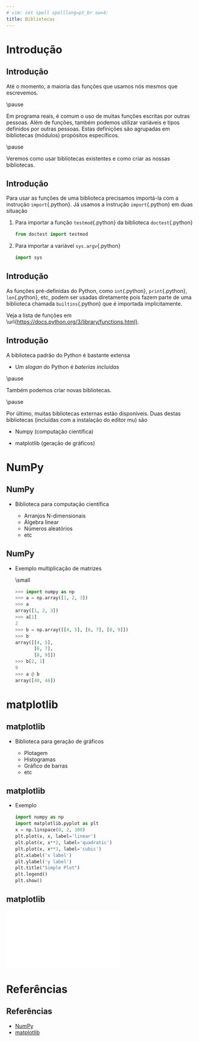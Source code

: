 ```yaml
---
# vim: set spell spelllang=pt_br sw=4:
title: Bibliotecas
---
```


Introdução
==========

## Introdução

Até o momento, a maioria das funções que usamos nós mesmos que escrevemos.

\pause

Em programa reais, é comum o uso de muitas funções escritas por outras pessoas.
Além de funções, também podemos utilizar variáveis e tipos definidos por outras
pessoas. Estas definições são agrupadas em bibliotecas (módulos) propósitos
específicos.

\pause

Veremos como usar bibliotecas existentes e como criar as nossas bibliotecas.


## Introdução

Para usar as funções de uma biblioteca precisamos importá-la com a instrução
`import`{.python}. Já usamos a instrução `import`{.python} em duas situação

1. Para importar a função `testmod`{.python} da biblioteca `doctest`{.python}

    ```python
    from doctest import testmod
    ```

2. Para importar a variável `sys.argv`{.python}

    ```python
    import sys
    ```


## Introdução

As funções pré-definidas do Python, como `int`{.python}, `print`{.python},
`len`{.python}, etc, podem ser usadas diretamente pois fazem parte de uma
biblioteca chamada `builtins`{.python} que é importada implicitamente.

Veja a lista de funções em \url{https://docs.python.org/3/library/functions.html}.


## Introdução

A biblioteca padrão do Python é bastante extensa

- Um _slogan_ do Python é _baterias incluídas_

\pause

Também podemos criar novas bibliotecas.

\pause

Por último, muitas bibliotecas externas estão disponíveis. Duas destas
bibliotecas (incluídas com a instalação do editor mu) são

- Numpy (computação científica)

- matplotlib (geração de gráficos)



NumPy
=====

## NumPy

- Biblioteca para computação científica

    - Arranjos N-dimensionais
    - Álgebra linear
    - Números aleatórios
    - etc


## NumPy

- Exemplo multiplicação de matrizes

    \small

    ```python
    >>> import numpy as np
    >>> a = np.array([1, 2, 3])
    >>> a
    array([1, 2, 3])
    >>> a[1]
    2
    >>> b = np.array([[4, 5], [6, 7], [8, 9]])
    >>> b
    array([[4, 5],
           [6, 7],
           [8, 9]])
    >>> b[2, 1]
    9
    >>> a @ b
    array([40, 46])
    ```


matplotlib
==========

## matplotlib

- Biblioteca para geração de gráficos

    - Plotagem
    - Histogramas
    - Gráfico de barras
    - etc


## matplotlib

- Exemplo

    ```python
    import numpy as np
    import matplotlib.pyplot as plt
    x = np.linspace(0, 2, 100)
    plt.plot(x, x, label='linear')
    plt.plot(x, x**2, label='quadratic')
    plt.plot(x, x**3, label='cubic')
    plt.xlabel('x label')
    plt.ylabel('y label')
    plt.title("Simple Plot")
    plt.legend()
    plt.show()
    ```

## matplotlib

![](imagens/matplotlib.pdf)


Referências
===========

## Referências

- [NumPy](https://numpy.or)
- [matplotlib](https://numpy.or)
